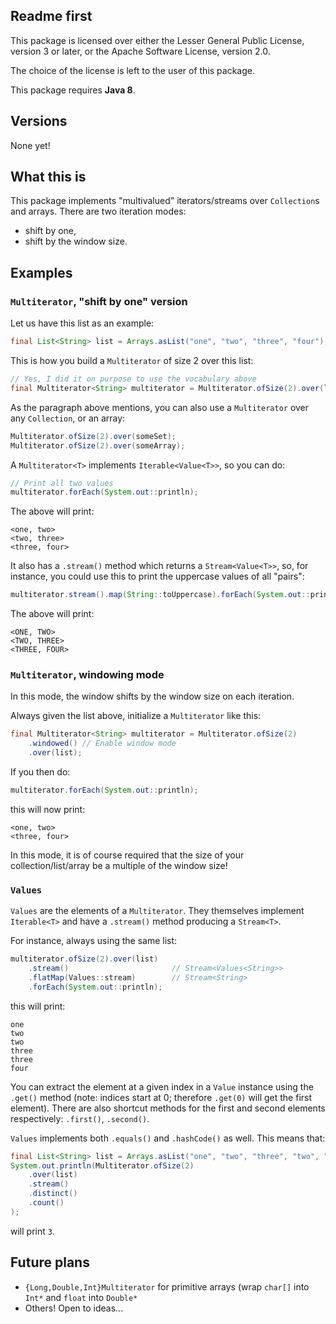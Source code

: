 ## Readme first

This package is licensed over either the Lesser General Public License, version
3 or later, or the Apache Software License, version 2.0.

The choice of the license is left to the user of this package.

This package requires **Java 8**.

## Versions

None yet!

## What this is

This package implements "multivalued" iterators/streams over `Collection`s and
arrays. There are two iteration modes:

* shift by one,
* shift by the window size.

## Examples

### `Multiterator`, "shift by one" version

Let us have this list as an example:

```java
final List<String> list = Arrays.asList("one", "two", "three", "four");
```

This is how you build a `Multiterator` of size 2 over this list:

```java
// Yes, I did it on purpose to use the vocabulary above
final Multiterator<String> multiterator = Multiterator.ofSize(2).over(list);
```

As the paragraph above mentions, you can also use a `Multiterator` over any
`Collection`, or an array:

```java
Multiterator.ofSize(2).over(someSet);
Multiterator.ofSize(2).over(someArray);
```

A `Multiterator<T>` implements `Iterable<Value<T>>`, so you can do:

```java
// Print all two values
multiterator.forEach(System.out::println);
```

The above will print:

```
<one, two>
<two, three>
<three, four>
```

It also has a `.stream()` method which returns a `Stream<Value<T>>`, so, for
instance, you could use this to print the uppercase values of all "pairs":

```java
multiterator.stream().map(String::toUppercase).forEach(System.out::println)
```

The above will print:

```
<ONE, TWO>
<TWO, THREE>
<THREE, FOUR>
```

### `Multiterator`, windowing mode

In this mode, the window shifts by the window size on each iteration.

Always given the list above, initialize a `Multiterator` like this:

```java
final Multiterator<String> multiterator = Multiterator.ofSize(2)
    .windowed() // Enable window mode
    .over(list);
```

If you then do:

```java
multiterator.forEach(System.out::println);
```

this will now print:

```
<one, two>
<three, four>
```

In this mode, it is of course required that the size of your
collection/list/array be a multiple of the window size!

### `Values`

`Values` are the elements of a `Multiterator`. They themselves implement
`Iterable<T>` and have a `.stream()` method producing a `Stream<T>`.

For instance, always using the same list:

```java
multiterator.ofSize(2).over(list)
    .stream()                       // Stream<Values<String>>
    .flatMap(Values::stream)        // Stream<String>
    .forEach(System.out::println);
```

this will print:

```
one
two
two
three
three
four
```

You can extract the element at a given index in a `Value` instance using the
`.get()` method (note: indices start at 0; therefore `.get(0)` will get the
first element). There are also shortcut methods for the first and second
elements respectively: `.first()`, `.second()`.

`Values` implements both `.equals()` and `.hashCode()` as well. This means that:

```java
final List<String> list = Arrays.asList("one", "two", "three", "two", "three");
System.out.println(Multiterator.ofSize(2)
    .over(list)
    .stream()
    .distinct()
    .count()
);
```

will print `3`.

## Future plans

* `{Long,Double,Int}Multiterator` for primitive arrays (wrap `char[]` into `Int*`
  and `float` into `Double*`
* Others! Open to ideas...

